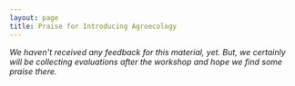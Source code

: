 ```yaml
---
layout: page
title: Praise for Introducing Agroecology
---
```


*We haven't received any feedback for this material, yet. But, we certainly will
be collecting evaluations after the workshop and hope we find some praise 
there.*
